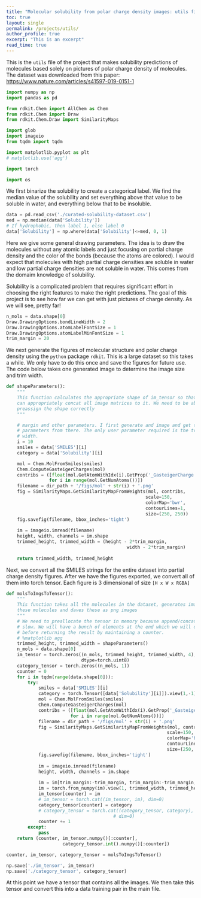 ```yaml
---
title: "Molecular solubility from polar charge density images: utils file"
toc: true
layout: single
permalink: /projects/utils/
author_profile: true
excerpt: "This is an excerpt"
read_time: true
---
```


This is the `utils` file of the project that makes solubility predictions of molecules based solely on pictures of polar charge density of molecules. The dataset was downloaded from this paper: https://www.nature.com/articles/s41597-019-0151-1


```python
import numpy as np
import pandas as pd

from rdkit.Chem import AllChem as Chem
from rdkit.Chem import Draw
from rdkit.Chem.Draw import SimilarityMaps

import glob
import imageio
from tqdm import tqdm

import matplotlib.pyplot as plt
# matplotlib.use('agg')

import torch

import os
```

We first binarize the solubility to create a categorical label. We find the median value of the solubility and set everything above that value to be soluble in water, and everything below that to be insoluble.


```python
data = pd.read_csv('./curated-solubility-dataset.csv')
med = np.median(data['Solubility'])
# If hydrophobic, then label 1, else label 0
data['Solubility'] = np.where(data['Solubility']<=med, 0, 1)
```

Here we give some general drawing parameters. The idea is to draw the molecules without any atomic labels and just focusing on partial charge density and the color of the bonds (because the atoms are colored). I would expect that molecules with high partial charge densities are soluble in water and low partial charge densities are not soluble in water. This comes from the domaim knowledge of solubility.

Solubility is a complicated problem that requires significant effort in choosing the right features to make the right predictions. The goal of this project is to see how far we can get with just pictures of charge density. As we will see, pretty far!


```python
n_mols = data.shape[0]
Draw.DrawingOptions.bondLineWidth = 2
Draw.DrawingOptions.atomLabelFontSize = 1
Draw.DrawingOptions.atomLabelMinFontSize = 1
trim_margin = 20
```

We next generate the figures of molecular structure and polar charge density using the `python` package `rdkit`. This is a large dataset so this takes a while. We only have to do this once and save the figures for future use. The code below takes one generated image to determine the image size and trim width.


```python
def shapeParameters():
    """
    This function calculates the appropriate shape of im_tensor so that we
    can appropriately concat all image matrices to it. We need to be able to 
    preassign the shape correctly
    """

    # margin and other parameters. I first generate and image and get the
    # parameters from there. The only user parameter required is the trim
    # width.
    i = 10
    smiles = data['SMILES'][i]
    category = data['Solubility'][i]

    mol = Chem.MolFromSmiles(smiles)
    Chem.ComputeGasteigerCharges(mol)
    contribs = ([float(mol.GetAtomWithIdx(i).GetProp('_GasteigerCharge')) 
                for i in range(mol.GetNumAtoms())])
    filename = dir_path + '/figs/mol' + str(i) + '.png'
    fig = SimilarityMaps.GetSimilarityMapFromWeights(mol, contribs,
                                                    scale=150,
                                                    colorMap='bwr', 
                                                    contourLines=1,
                                                    size=(250, 250))
    fig.savefig(filename, bbox_inches='tight')
    
    im = imageio.imread(filename)
    height, width, channels = im.shape
    trimmed_height, trimmed_width = (height - 2*trim_margin, 
                                             width - 2*trim_margin)
    
    return trimmed_width, trimmed_height
```

Next, we convert all the SMILES strings for the entire dataset into partial charge density figures. After we have the figures exported, we convert all of them into torch tensor. Each figure is 3 dimensional of size `[H x W x RGBA]`


```python
def molsToImgsToTensor():
    """
    This function takes all the molecules in the dataset, generates images of
    these molecules and daves these as png images
    """
    # We need to preallocate the tensor in memory because append/concat is very
    # slow. We will have a bunch of elements at the end which we will delete
    # before returning the result by maintaining a counter.
    # %matplotlib agg
    trimmed_height, trimmed_width = shapeParameters()
    n_mols = data.shape[0]  
    im_tensor = torch.zeros((n_mols, trimmed_height, trimmed_width, 4),
                            dtype=torch.uint8)
    category_tensor = torch.zeros((n_mols, 1))
    counter = 0
    for i in tqdm(range(data.shape[0])):
        try:
            smiles = data['SMILES'][i]
            category = torch.Tensor([data['Solubility'][i]]).view(1,-1)
            mol = Chem.MolFromSmiles(smiles)
            Chem.ComputeGasteigerCharges(mol)
            contribs = ([float(mol.GetAtomWithIdx(i).GetProp('_GasteigerCharge')) 
                        for i in range(mol.GetNumAtoms())])
            filename = dir_path + '/figs/mol' + str(i) + '.png'
            fig = SimilarityMaps.GetSimilarityMapFromWeights(mol, contribs,
                                                            scale=150,
                                                            colorMap='bwr', 
                                                            contourLines=1,
                                                            size=(250, 250))
            fig.savefig(filename, bbox_inches='tight')
            
            im = imageio.imread(filename)
            height, width, channels = im.shape
            
            im = im[trim_margin:-trim_margin, trim_margin:-trim_margin, :]
            im = torch.from_numpy(im).view(1, trimmed_width, trimmed_height, 4)
            im_tensor[counter] = im
            # im_tensor = torch.cat((im_tensor, im), dim=0)
            category_tensor[counter] = category
            # category_tensor = torch.cat((category_tensor, category),
                                        # dim=0)
            counter += 1
        except:
            pass
    return (counter, im_tensor.numpy()[:counter], 
                     category_tensor.int().numpy()[:counter])

```


```python
counter, im_tensor, category_tensor = molsToImgsToTensor()

np.save('./im_tensor', im_tensor)
np.save('./category_tensor', category_tensor)
```

 At this point we have a tensor that contains all the images. We then take this
 tensor and convert this into a data training pair in the main file.


```python

```
